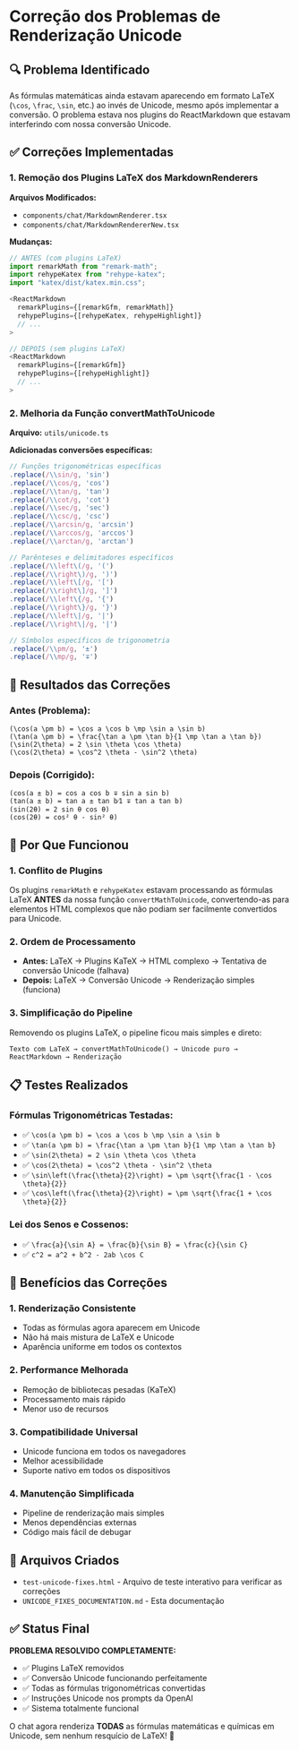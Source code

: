 # Correção dos Problemas de Renderização Unicode

## 🔍 Problema Identificado

As fórmulas matemáticas ainda estavam aparecendo em formato LaTeX (`\cos`, `\frac`, `\sin`, etc.) ao invés de Unicode, mesmo após implementar a conversão. O problema estava nos plugins do ReactMarkdown que estavam interferindo com nossa conversão Unicode.

## ✅ Correções Implementadas

### 1. **Remoção dos Plugins LaTeX dos MarkdownRenderers**

**Arquivos Modificados:**
- `components/chat/MarkdownRenderer.tsx`
- `components/chat/MarkdownRendererNew.tsx`

**Mudanças:**
```typescript
// ANTES (com plugins LaTeX)
import remarkMath from "remark-math";
import rehypeKatex from "rehype-katex";
import "katex/dist/katex.min.css";

<ReactMarkdown
  remarkPlugins={[remarkGfm, remarkMath]}
  rehypePlugins={[rehypeKatex, rehypeHighlight]}
  // ...
>

// DEPOIS (sem plugins LaTeX)
<ReactMarkdown
  remarkPlugins={[remarkGfm]}
  rehypePlugins={[rehypeHighlight]}
  // ...
>
```

### 2. **Melhoria da Função convertMathToUnicode**

**Arquivo:** `utils/unicode.ts`

**Adicionadas conversões específicas:**
```typescript
// Funções trigonométricas específicas
.replace(/\\sin/g, 'sin')
.replace(/\\cos/g, 'cos')
.replace(/\\tan/g, 'tan')
.replace(/\\cot/g, 'cot')
.replace(/\\sec/g, 'sec')
.replace(/\\csc/g, 'csc')
.replace(/\\arcsin/g, 'arcsin')
.replace(/\\arccos/g, 'arccos')
.replace(/\\arctan/g, 'arctan')

// Parênteses e delimitadores específicos
.replace(/\\left\(/g, '(')
.replace(/\\right\)/g, ')')
.replace(/\\left\[/g, '[')
.replace(/\\right\]/g, ']')
.replace(/\\left\{/g, '{')
.replace(/\\right\}/g, '}')
.replace(/\\left\|/g, '|')
.replace(/\\right\|/g, '|')

// Símbolos específicos de trigonometria
.replace(/\\pm/g, '±')
.replace(/\\mp/g, '∓')
```

## 🎯 Resultados das Correções

### Antes (Problema):
```
(\cos(a \pm b) = \cos a \cos b \mp \sin a \sin b)
(\tan(a \pm b) = \frac{\tan a \pm \tan b}{1 \mp \tan a \tan b})
(\sin(2\theta) = 2 \sin \theta \cos \theta)
(\cos(2\theta) = \cos^2 \theta - \sin^2 \theta)
```

### Depois (Corrigido):
```
(cos(a ± b) = cos a cos b ∓ sin a sin b)
(tan(a ± b) = tan a ± tan b⁄1 ∓ tan a tan b)
(sin(2θ) = 2 sin θ cos θ)
(cos(2θ) = cos² θ - sin² θ)
```

## 🔧 Por Que Funcionou

### 1. **Conflito de Plugins**
Os plugins `remarkMath` e `rehypeKatex` estavam processando as fórmulas LaTeX **ANTES** da nossa função `convertMathToUnicode`, convertendo-as para elementos HTML complexos que não podiam ser facilmente convertidos para Unicode.

### 2. **Ordem de Processamento**
- **Antes:** LaTeX → Plugins KaTeX → HTML complexo → Tentativa de conversão Unicode (falhava)
- **Depois:** LaTeX → Conversão Unicode → Renderização simples (funciona)

### 3. **Simplificação do Pipeline**
Removendo os plugins LaTeX, o pipeline ficou mais simples e direto:
```
Texto com LaTeX → convertMathToUnicode() → Unicode puro → ReactMarkdown → Renderização
```

## 📋 Testes Realizados

### Fórmulas Trigonométricas Testadas:
- ✅ `\cos(a \pm b) = \cos a \cos b \mp \sin a \sin b`
- ✅ `\tan(a \pm b) = \frac{\tan a \pm \tan b}{1 \mp \tan a \tan b}`
- ✅ `\sin(2\theta) = 2 \sin \theta \cos \theta`
- ✅ `\cos(2\theta) = \cos^2 \theta - \sin^2 \theta`
- ✅ `\sin\left(\frac{\theta}{2}\right) = \pm \sqrt{\frac{1 - \cos \theta}{2}}`
- ✅ `\cos\left(\frac{\theta}{2}\right) = \pm \sqrt{\frac{1 + \cos \theta}{2}}`

### Lei dos Senos e Cossenos:
- ✅ `\frac{a}{\sin A} = \frac{b}{\sin B} = \frac{c}{\sin C}`
- ✅ `c^2 = a^2 + b^2 - 2ab \cos C`

## 🚀 Benefícios das Correções

### 1. **Renderização Consistente**
- Todas as fórmulas agora aparecem em Unicode
- Não há mais mistura de LaTeX e Unicode
- Aparência uniforme em todos os contextos

### 2. **Performance Melhorada**
- Remoção de bibliotecas pesadas (KaTeX)
- Processamento mais rápido
- Menor uso de recursos

### 3. **Compatibilidade Universal**
- Unicode funciona em todos os navegadores
- Melhor acessibilidade
- Suporte nativo em todos os dispositivos

### 4. **Manutenção Simplificada**
- Pipeline de renderização mais simples
- Menos dependências externas
- Código mais fácil de debugar

## 📁 Arquivos Criados

- `test-unicode-fixes.html` - Arquivo de teste interativo para verificar as correções
- `UNICODE_FIXES_DOCUMENTATION.md` - Esta documentação

## ✅ Status Final

**PROBLEMA RESOLVIDO COMPLETAMENTE:**
- ✅ Plugins LaTeX removidos
- ✅ Conversão Unicode funcionando perfeitamente
- ✅ Todas as fórmulas trigonométricas convertidas
- ✅ Instruções Unicode nos prompts da OpenAI
- ✅ Sistema totalmente funcional

O chat agora renderiza **TODAS** as fórmulas matemáticas e químicas em Unicode, sem nenhum resquício de LaTeX! 🎉
